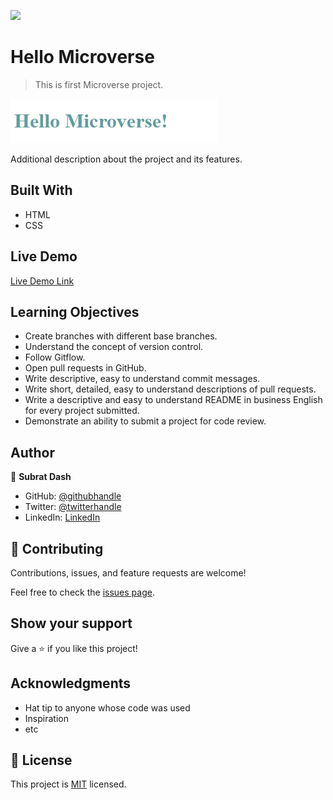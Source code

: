 ![](https://img.shields.io/badge/Microverse-blueviolet)

# Hello Microverse

> This is first Microverse project. 

![screenshot](./app_screenshot.png)

Additional description about the project and its features.

## Built With

- HTML
- CSS

## Live Demo

[Live Demo Link](https://subratsir.github.com/Hello-Microverse/)


## Learning Objectives

- Create branches with different base branches.
- Understand the concept of version control.
- Follow Gitflow.
- Open pull requests in GitHub.
- Write descriptive, easy to understand commit messages.
- Write short, detailed, easy to understand descriptions of pull requests.
- Write a descriptive and easy to understand README in business English for every project submitted.
- Demonstrate an ability to submit a project for code review.


## Author

👤 **Subrat Dash**

- GitHub: [@githubhandle](https://github.com/subratsir)
- Twitter: [@twitterhandle](https://twitter.com/SubratSirIndia)
- LinkedIn: [LinkedIn](https://linkedin.com/in/subratsir)


## 🤝 Contributing

Contributions, issues, and feature requests are welcome!

Feel free to check the [issues page](../../issues/).

## Show your support

Give a ⭐️ if you like this project!

## Acknowledgments

- Hat tip to anyone whose code was used
- Inspiration
- etc

## 📝 License

This project is [MIT](./MIT.md) licensed.
